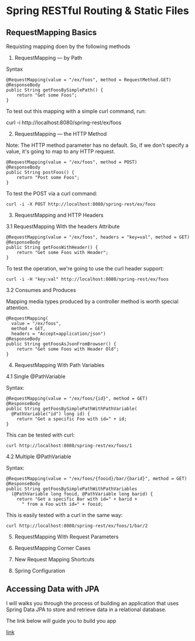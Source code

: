 # Spring RESTful Routing & Static Files

## RequestMapping Basics
Requisting mapping doen by the following methods 

1. RequestMapping — by Path

Syntax

```
@RequestMapping(value = "/ex/foos", method = RequestMethod.GET)
@ResponseBody
public String getFoosBySimplePath() {
    return "Get some Foos";
}
```
To test out this mapping with a simple curl command, run:

curl -i http://localhost:8080/spring-rest/ex/foos

2. RequestMapping — the HTTP Method

Note: The HTTP method parameter has no default. So, if we don't specify a value, it's going to map to any HTTP request.

```
@RequestMapping(value = "/ex/foos", method = POST)
@ResponseBody
public String postFoos() {
    return "Post some Foos";
}
```

To test the POST via a curl command:

```
curl -i -X POST http://localhost:8080/spring-rest/ex/foos
```

3. RequestMapping and HTTP Headers

3.1 RequestMapping With the headers Attribute

```
@RequestMapping(value = "/ex/foos", headers = "key=val", method = GET)
@ResponseBody
public String getFoosWithHeader() {
    return "Get some Foos with Header";
}
```

To test the operation, we're going to use the curl header support:

```
curl -i -H "key:val" http://localhost:8080/spring-rest/ex/foos
```

3.2 Consumes and Produces

Mapping media types produced by a controller method is worth special attention.

```
@RequestMapping(
  value = "/ex/foos", 
  method = GET, 
  headers = "Accept=application/json")
@ResponseBody
public String getFoosAsJsonFromBrowser() {
    return "Get some Foos with Header Old";
}
```

4. RequestMapping With Path Variables

4.1  Single @PathVariable

Syntax:

```
@RequestMapping(value = "/ex/foos/{id}", method = GET)
@ResponseBody
public String getFoosBySimplePathWithPathVariable(
  @PathVariable("id") long id) {
    return "Get a specific Foo with id=" + id;
}
```

This can be tested with curl:

```
curl http://localhost:8080/spring-rest/ex/foos/1
```

4.2 Multiple @PathVariable

Syntax:

```
@RequestMapping(value = "/ex/foos/{fooid}/bar/{barid}", method = GET)
@ResponseBody
public String getFoosBySimplePathWithPathVariables
  (@PathVariable long fooid, @PathVariable long barid) {
    return "Get a specific Bar with id=" + barid + 
      " from a Foo with id=" + fooid;

```
This is easily tested with a curl in the same way:


```
curl http://localhost:8080/spring-rest/ex/foos/1/bar/2
```

5. RequestMapping With Request Parameters

6. RequestMapping Corner Cases

7. New Request Mapping Shortcuts

8.  Spring Configuration

## Accessing Data with JPA

 I will walks you through the process of building an application that uses Spring Data JPA to store and retrieve data in a relational database.

 The link below will guide you to build you app 

[link](https://spring.io/guides/gs/accessing-data-jpa/)




